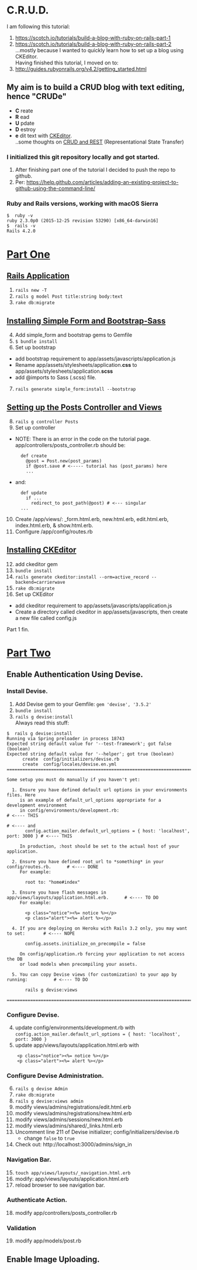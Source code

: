 # C.R.U.D.
I am following this tutorial:
1. https://scotch.io/tutorials/build-a-blog-with-ruby-on-rails-part-1  
2. https://scotch.io/tutorials/build-a-blog-with-ruby-on-rails-part-2  
...mostly because I wanted to quickly learn how to set up a blog using CKEditor.  
Having finished this tutorial, I moved on to:  
3. http://guides.rubyonrails.org/v4.2/getting_started.html

## My aim is to build a CRUD blog with text editing, hence "CRUDe"
 - **C** reate
 - **R** ead
 - **U** pdate
 - **D** estroy
 - **e** dit text with [CKEditor](http://www.rubydoc.info/gems/ckeditor/4.2.0).  
..some thoughts on [CRUD and REST](https://softwareengineering.stackexchange.com/questions/120716/difference-between-rest-and-crud) (Representational State Transfer)  

### I initialized this git repository locally and got started.
1. After finishing part one of the tutorial I decided to push the repo to github.
2. Per: https://help.github.com/articles/adding-an-existing-project-to-github-using-the-command-line/

### Ruby and Rails versions, working with macOS Sierra
```
$  ruby -v
ruby 2.3.0p0 (2015-12-25 revision 53290) [x86_64-darwin16]
$  rails -v
Rails 4.2.0
```
# [Part One](https://scotch.io/tutorials/build-a-blog-with-ruby-on-rails-part-1)

## [Rails Application](https://scotch.io/tutorials/build-a-blog-with-ruby-on-rails-part-1#toc-rails-application)
1. `rails new -T`  
2. `rails g model Post title:string body:text`  
3. `rake db:migrate`  
## [Installing Simple Form and Bootstrap-Sass](https://scotch.io/tutorials/build-a-blog-with-ruby-on-rails-part-1#toc-installing-simple-form-and-bootstrap-sass)
4. Add simple_form and bootstrap gems to Gemfile  
5. `$ bundle install`  
6. Set up bootstrap  
  - add bootstrap requirement to app/assets/javascripts/application.js  
  - Rename app/assets/stylesheets/application.**css** to  
           app/assets/stylesheets/application.**scss**
  - add @imports to Sass (.scss) file.
7. `rails generate simple_form:install --bootstrap`  
## [Setting up the Posts Controller and Views](https://scotch.io/tutorials/build-a-blog-with-ruby-on-rails-part-1#toc-setting-up-the-posts-controller-and-views)
8. `rails g controller Posts`  
9. Set up controller  
  - NOTE: There is an error in the code on the tutorial page.  
    app/controllers/posts_controller.rb should be:
    ```
      def create
        @post = Post.new(post_params)
        if @post.save # <----- tutorial has (post_params) here
        ...
    ```
  - and:
    ```
      def update
        if ...
          redirect_to post_path(@post) # <--- singular
      ...
    ```
10. Create /app/views/: \_form.html.erb, new.html.erb, edit.html.erb, index.html.erb, & show.html.erb.
11. Configure /app/config/routes.rb  
## [Installing   CKEditor](https://scotch.io/tutorials/build-a-blog-with-ruby-on-rails-part-1#toc-installing-ckeditor)
12. add ckeditor gem  
13. `bundle install`  
14. `rails generate ckeditor:install --orm=active_record --backend=carrierwave`  
15. `rake db:migrate`  
16. Set up CKEditor
  - add ckeditor requirement to app/assets/javascripts/application.js  
  - Create a directory called ckeditor in app/assets/javascripts, then create a new file called config.js

Part 1 fin.

# [Part Two](https://scotch.io/tutorials/build-a-blog-with-ruby-on-rails-part-2 )
## Enable Authentication Using Devise.
### Install Devise.
1. Add Devise gem to your Gemfile: `gem 'devise', '3.5.2'`  
2. `bundle install`  
3. `rails g devise:install`  
Always read this stuff:  
```
$  rails g devise:install
Running via Spring preloader in process 18743
Expected string default value for '--test-framework'; got false (boolean)
Expected string default value for '--helper'; got true (boolean)
      create  config/initializers/devise.rb
      create  config/locales/devise.en.yml
===============================================================================

Some setup you must do manually if you haven't yet:

  1. Ensure you have defined default url options in your environments files. Here
     is an example of default_url_options appropriate for a development environment
     in config/environments/development.rb:                                         # <---- THIS
                                                                                    # <---- and
       config.action_mailer.default_url_options = { host: 'localhost', port: 3000 } # <---- THIS

     In production, :host should be set to the actual host of your application.

  2. Ensure you have defined root_url to *something* in your config/routes.rb.      # <---- DONE
     For example:

       root to: "home#index"

  3. Ensure you have flash messages in app/views/layouts/application.html.erb.      # <---- TO DO
     For example:

       <p class="notice"><%= notice %></p>
       <p class="alert"><%= alert %></p>

  4. If you are deploying on Heroku with Rails 3.2 only, you may want to set:       # <---- NOPE

       config.assets.initialize_on_precompile = false

     On config/application.rb forcing your application to not access the DB
     or load models when precompiling your assets.

  5. You can copy Devise views (for customization) to your app by running:          # <---- TO DO

       rails g devise:views

===============================================================================
```
### Configure Devise.  
4. update config/environments/development.rb with  
  `config.action_mailer.default_url_options = { host: 'localhost', port: 3000 }`  
5. update app/views/layouts/application.html.erb with  
```
    <p class="notice"><%= notice %></p>
    <p class="alert"><%= alert %></p>
```
### Configure Devise Administration.  
6. `rails g devise Admin`  
7. `rake db:migrate`
8. `rails g devise:views admin`  
9. modify views/admins/registrations/edit.html.erb  
10. modify views/admins/registrations/new.html.erb  
11. modify views/admins/sessions/new.html.erb  
12. modify views/admins/shared/\_links.html.erb  
13. Uncomment line 211 of Devise initializer; config/initializers/devise.rb  
    - change `false` to `true`  
14. Check out: http://localhost:3000/admins/sign_in  
### Navigation Bar.
15. `touch app/views/layouts/_navigation.html.erb`  
16. modify: app/views/layouts/application.html.erb  
17. reload browser to see navigation bar.  
### Authenticate Action.
18. modify app/controllers/posts_controller.rb  
### Validation
19. modify app/models/post.rb  


## Enable Image Uploading.
